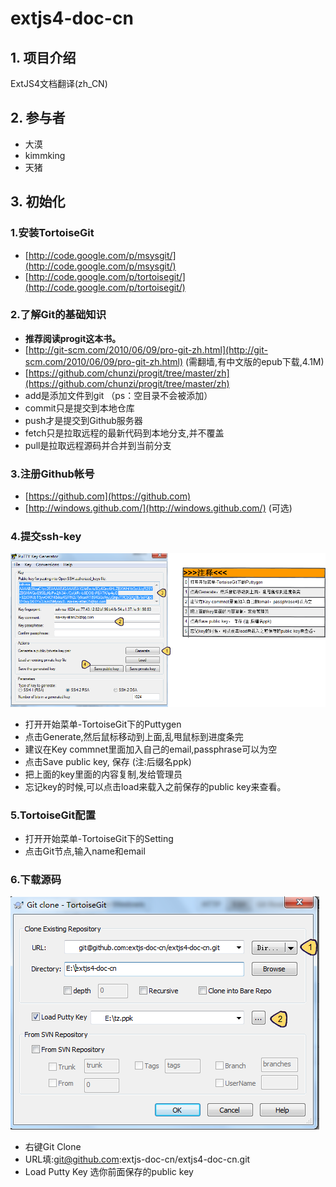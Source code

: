 extjs4-doc-cn
=============

## 1. 项目介绍

ExtJS4文档翻译(zh_CN)


## 2. 参与者

* 大漠
* kimmking
* 天猪


## 3. 初始化
### 1.安装TortoiseGit
* [http://code.google.com/p/msysgit/](http://code.google.com/p/msysgit/)
* [http://code.google.com/p/tortoisegit/](http://code.google.com/p/tortoisegit/)


### 2.了解Git的基础知识

* **推荐阅读progit这本书。**
* [http://git-scm.com/2010/06/09/pro-git-zh.html](http://git-scm.com/2010/06/09/pro-git-zh.html) (需翻墙,有中文版的epub下载,4.1M)
* [https://github.com/chunzi/progit/tree/master/zh](https://github.com/chunzi/progit/tree/master/zh)
* add是添加文件到git （ps：空目录不会被添加）
* commit只是提交到本地仓库
* push才是提交到Github服务器
* fetch只是拉取远程的最新代码到本地分支,并不覆盖
* pull是拉取远程源码并合并到当前分支


### 3.注册Github帐号 
* [https://github.com](https://github.com)
* [http://windows.github.com/](http://windows.github.com/) (可选)


### 4.提交ssh-key
![生成ssh-key](assets/img/ssh-key.png)

* 打开开始菜单-TortoiseGit下的Puttygen
* 点击Generate,然后鼠标移动到上面,乱甩鼠标到进度条完
* 建议在Key commnet里面加入自己的email,passphrase可以为空
* 点击Save public key, 保存 (注:后缀名ppk)
* 把上面的key里面的内容复制,发给管理员
* 忘记key的时候,可以点击load来载入之前保存的public key来查看。


### 5.TortoiseGit配置
* 打开开始菜单-TortoiseGit下的Setting
* 点击Git节点,输入name和email


### 6.下载源码
![Git Clone](assets/img/git-clone.png)

* 右键Git Clone
* URL填:git@github.com:extjs-doc-cn/extjs4-doc-cn.git
* Load Putty Key 选你前面保存的public key
